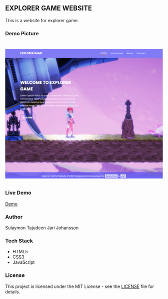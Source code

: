## EXPLORER GAME WEBSITE

This is a website for explorer game.

### Demo Picture

# <p align="center"><img src="./images/explorer-game-home.png"/></p>

### Live Demo

[Demo](https://sulaymon333.github.io/explorer-game/)

### Author

Sulaymon Tajudeen
Jari Johansson

### Tech Stack

-   HTML5
-   CSS3
-   JavaScript

### License

This project is licensed under the MIT License - see the [LICENSE](./LICENSE) file for details.
